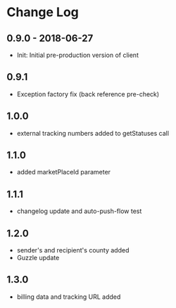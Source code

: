 # Change Log

## 0.9.0 - 2018-06-27

* Init: Initial pre-production version of client

## 0.9.1 

* Exception factory fix (back reference pre-check)

## 1.0.0 

* external tracking numbers added to getStatuses call

## 1.1.0 

* added marketPlaceId parameter

## 1.1.1

* changelog update and auto-push-flow test

## 1.2.0

* sender's and recipient's county added
* Guzzle update

## 1.3.0

* billing data and tracking URL added
